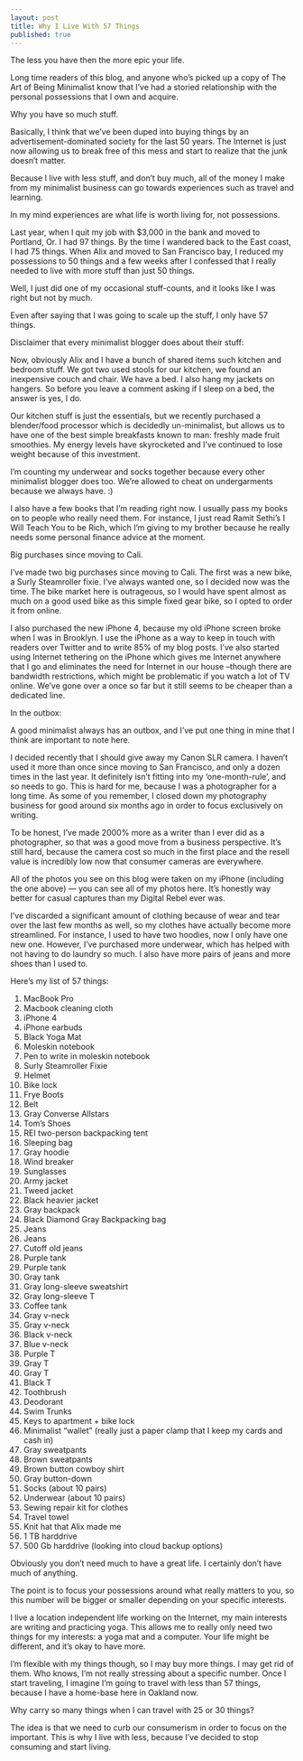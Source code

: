 ```yaml
---
layout: post
title: Why I Live With 57 Things
published: true
---
```


The less you have then the more epic your life.
<p>
Long time readers of this blog, and anyone who’s picked up a copy of The Art of Being Minimalist know that I’ve had a storied relationship with the personal possessions that I own and acquire.
<p>
Why you have so much stuff.
<p>
Basically, I think that we’ve been duped into buying things by an advertisement-dominated society for the last 50 years. The Internet is just now allowing us to break free of this mess and start to realize that the junk doesn’t matter.
<p>
Because I live with less stuff, and don’t buy much, all of the money I make from my minimalist business can go towards experiences such as travel and learning.
<p>
In my mind experiences are what life is worth living for, not possessions.
<p>
Last year, when I quit my job with $3,000 in the bank and moved to Portland, Or. I had 97 things. By the time I wandered back to the East coast, I had 75 things. When Alix and moved to San Francisco bay, I reduced my possessions to 50 things and a few weeks after I confessed that I really needed to live with more stuff than just 50 things.
<p>
Well, I just did one of my occasional stuff-counts, and it looks like I was right but not by much.
<p>
Even after saying that I was going to scale up the stuff, I only have 57 things.
<p>
Disclaimer that every minimalist blogger does about their stuff:
<p>
Now, obviously Alix and I have a bunch of shared items such kitchen and bedroom stuff. We got two used stools for our kitchen, we found an inexpensive couch and chair. We have a bed. I also hang my jackets on hangers. So before you leave a comment asking if I sleep on a bed, the answer is yes, I do.
<p>
Our kitchen stuff is just the essentials, but we recently purchased a blender/food processor which is decidedly un-minimalist, but allows us to have one of the best simple breakfasts known to man: freshly made fruit smoothies. My energy levels have skyrocketed and I’ve continued to lose weight because of this investment.
<p>
I’m counting my underwear and socks together because every other minimalist blogger does too. We’re allowed to cheat on undergarments because we always have. :)
<p>
I also have a few books that I’m reading right now. I usually pass my books on to people who really need them. For instance, I just read Ramit Sethi’s I Will Teach You to be Rich, which I’m giving to my brother because he really needs some personal finance advice at the moment.
<p>
Big purchases since moving to Cali.
<p>
I’ve made two big purchases since moving to Cali. The first was a new bike, a Surly Steamroller fixie. I’ve always wanted one, so I decided now was the time. The bike market here is outrageous, so I would have spent almost as much on a good used bike as this simple fixed gear bike, so I opted to order it from online.
<p>
I also purchased the new iPhone 4, because my old iPhone screen broke when I was in Brooklyn. I use the iPhone as a way to keep in touch with readers over Twitter and to write 85% of my blog posts. I’ve also started using Internet tethering on the iPhone which gives me Internet anywhere that I go and eliminates the need for Internet in our house –though there are bandwidth restrictions, which might be problematic if you watch a lot of TV online. We’ve gone over a once so far but it still seems to be cheaper than a dedicated line.
<p>
In the outbox:
<p>
A good minimalist always has an outbox, and I’ve put one thing in mine that I think are important to note here.
<p>
I decided recently that I should give away my Canon SLR camera. I haven’t used it more than once since moving to San Francisco, and only a dozen times in the last year. It definitely isn’t fitting into my ‘one-month-rule’, and so needs to go. This is hard for me, because I was a photographer for a long time. As some of you remember, I closed down my photography business for good around six months ago in order to focus exclusively on writing.
<p>
To be honest, I’ve made 2000% more as a writer than I ever did as a photographer, so that was a good move from a business perspective. It’s still hard, because the camera cost so much in the first place and the resell value is incredibly low now that consumer cameras are everywhere.
<p>
All of the photos you see on this blog were taken on my iPhone (including the one above) — you can see all of my photos here. It’s honestly way better for casual captures than my Digital Rebel ever was.
<p>
I’ve discarded a significant amount of clothing because of wear and tear over the last few months as well, so my clothes have actually become more streamlined. For instance, I used to have two hoodies, now I only have one new one. However, I’ve purchased more underwear, which has helped with not having to do laundry so much. I also have more pairs of jeans and more shoes than I used to.
<p>
Here’s my list of 57 things:
<ol>
<li>MacBook Pro</li>
<li>Macbook cleaning cloth</li>
<li>iPhone 4</li>
<li>iPhone earbuds</li>
<li>Black Yoga Mat</li>
<li>Moleskin notebook</li>
<li>Pen to write in moleskin notebook</li>
<li>Surly Steamroller Fixie</li>
<li>Helmet</li>
<li>Bike lock</li>
<li>Frye Boots</li>
<li>Belt</li>
<li>Gray Converse Allstars</li>
<li>Tom’s Shoes</li>
<li>REI two-person backpacking tent</li>
<li>Sleeping bag</li>
<li>Gray hoodie</li>
<li>Wind breaker</li>
<li>Sunglasses</li>
<li>Army jacket</li>
<li>Tweed jacket</li>
<li>Black heavier jacket</li>
<li>Gray backpack</li>
<li>Black Diamond Gray Backpacking bag</li>
<li>Jeans</li>
<li>Jeans</li>
<li>Cutoff old jeans</li>
<li>Purple tank</li>
<li>Purple tank</li>
<li>Gray tank</li>
<li>Gray long-sleeve sweatshirt</li>
<li>Gray long-sleeve T</li>
<li>Coffee tank</li>
<li>Gray v-neck</li>
<li>Gray v-neck</li>
<li>Black v-neck</li>
<li>Blue v-neck</li>
<li>Purple T</li>
<li>Gray T</li>
<li>Gray T</li>
<li>Black T</li>
<li>Toothbrush</li>
<li>Deodorant</li>
<li>Swim Trunks</li>
<li>Keys to apartment + bike lock</li>
<li>Minimalist “wallet” (really just a paper clamp that I keep my cards and cash in)</li>
<li>Gray sweatpants</li>
<li>Brown sweatpants</li>
<li>Brown button cowboy shirt</li>
<li>Gray button-down</li>
<li>Socks (about 10 pairs)
<li>Underwear (about 10 pairs)
<li>Sewing repair kit for clothes</li>
<li>Travel towel</li>
<li>Knit hat that Alix made me</li>
<li>1 TB harddrive</li>
<li>500 Gb harddrive (looking into cloud backup options)</li>
</ol>
Obviously you don’t need much to have a great life. I certainly don’t have much of anything.
<p>
The point is to focus your possessions around what really matters to you, so this number will be bigger or smaller depending on your specific interests.
<p>
I live a location independent life working on the Internet, my main interests are writing and practicing yoga. This allows me to really only need two things for my interests: a yoga mat and a computer. Your life might be different, and it’s okay to have more.
<p>
I’m flexible with my things though, so I may buy more things. I may get rid of them. Who knows, I’m not really stressing about a specific number. Once I start traveling, I imagine I’m going to travel with less than 57 things, because I have a home-base here in Oakland now.
<p>
Why carry so many things when I can travel with 25 or 30 things?
<p>
The idea is that we need to curb our consumerism in order to focus on the important. This is why I live with less, because I’ve decided to stop consuming and start living.

